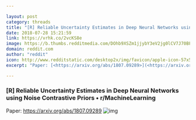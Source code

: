 ```yaml
---

layout: post
category: threads
title: "[R] Reliable Uncertainty Estimates in Deep Neural Networks using Noise Contrastive Priors"
date: 2018-07-28 15:21:59
link: https://vrhk.co/2vcKS8e
image: https://b.thumbs.redditmedia.com/DOhb9XSZm1jjybY3eV2jg0lCV7J70BF4hsCvcPuVQ6o.jpg
domain: reddit.com
author: "reddit"
icon: http://www.redditstatic.com/desktop2x/img/favicon/apple-icon-57x57.png
excerpt: "Paper: [<https://arxiv.org/abs/1807.09289>](<https://arxiv.org/abs/1807.09289>) ![img](zb5701pf9pc11)"

---
```


### [R] Reliable Uncertainty Estimates in Deep Neural Networks using Noise Contrastive Priors • r/MachineLearning

Paper: [<https://arxiv.org/abs/1807.09289>](<https://arxiv.org/abs/1807.09289>) ![img](zb5701pf9pc11)